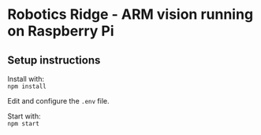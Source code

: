 # Robotics Ridge - ARM vision running on Raspberry Pi

## Setup instructions
Install with:<br/>
`npm install`

Edit and configure the `.env` file.

Start with:<br/>
`npm start`
